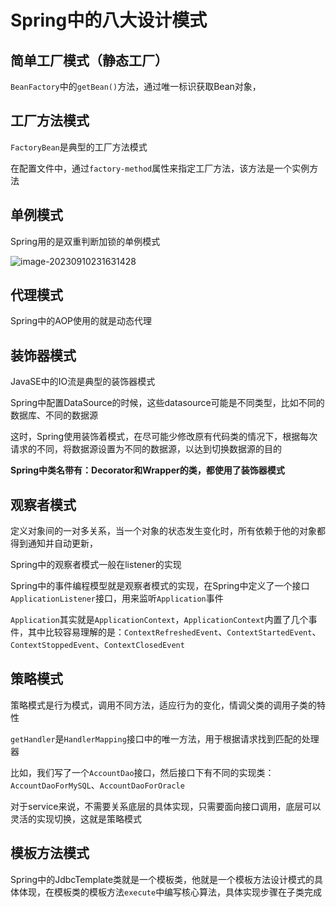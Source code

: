 # Spring中的八大设计模式




## 简单工厂模式（静态工厂）

`BeanFactory`中的`getBean()`方法，通过唯一标识获取Bean对象，



## 工厂方法模式

`FactoryBean`是典型的工厂方法模式

在配置文件中，通过`factory-method`属性来指定工厂方法，该方法是一个实例方法



## 单例模式

Spring用的是双重判断加锁的单例模式

![image-20230910231631428](C:\Users\24603\AppData\Roaming\Typora\typora-user-images\image-20230910231631428.png)



## 代理模式

Spring中的AOP使用的就是动态代理



## 装饰器模式

JavaSE中的IO流是典型的装饰器模式

Spring中配置DataSource的时候，这些datasource可能是不同类型，比如不同的数据库、不同的数据源

这时，Spring使用装饰着模式，在尽可能少修改原有代码类的情况下，根据每次请求的不同，将数据源设置为不同的数据源，以达到切换数据源的目的

**Spring中类名带有：Decorator和Wrapper的类，都使用了装饰器模式**



## 观察者模式

定义对象间的一对多关系，当一个对象的状态发生变化时，所有依赖于他的对象都得到通知并自动更新，

Spring中的观察者模式一般在listener的实现

Spring中的事件编程模型就是观察者模式的实现，在Spring中定义了一个接口`ApplicationListener`接口，用来监听`Application`事件

`Application`其实就是`ApplicationContext`，`ApplicationContext`内置了几个事件，其中比较容易理解的是：`ContextRefreshedEvent`、`ContextStartedEvent`、`ContextStoppedEvent`、`ContextClosedEvent`



## 策略模式

策略模式是行为模式，调用不同方法，适应行为的变化，情调父类的调用子类的特性

`getHandler`是`HandlerMapping`接口中的唯一方法，用于根据请求找到匹配的处理器



比如，我们写了一个`AccountDao`接口，然后接口下有不同的实现类：`AccountDaoForMySQL`、`AccountDaoForOracle`

对于service来说，不需要关系底层的具体实现，只需要面向接口调用，底层可以灵活的实现切换，这就是策略模式



## 模板方法模式

Spring中的JdbcTemplate类就是一个模板类，他就是一个模板方法设计模式的具体体现，在模板类的模板方法`execute`中编写核心算法，具体实现步骤在子类完成	
